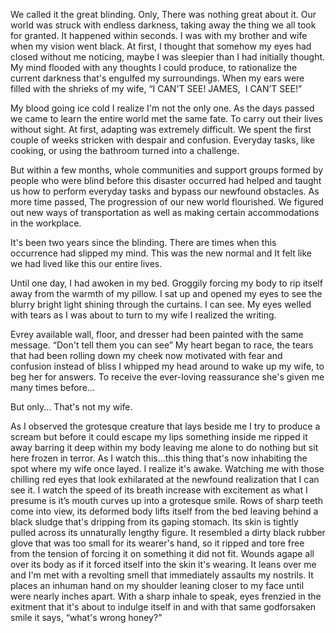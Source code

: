 We called it the great blinding. Only, There was nothing great about it. Our world was struck with endless darkness, taking away the thing we all took for granted. It happened within seconds. I was with my brother and wife when my vision went black. At first, I thought that somehow my eyes had closed without me noticing, maybe I was sleepier than I had initially thought. My mind flooded with any thoughts I could produce, to rationalize the current darkness that's engulfed my surroundings. When my ears were filled with the shrieks of my wife, “I CAN'T SEE! JAMES,  I CAN’T SEE!” 


My blood going ice cold I realize I'm not the only one. As the days passed we came to learn the entire world met the same fate. To carry out their lives without sight. At first, adapting was extremely difficult. We spent the first couple of weeks stricken with despair and confusion. Everyday tasks, like cooking, or using the bathroom turned into a challenge.


But within a few months, whole communities and support groups formed by people who were blind before this disaster occurred had helped and taught us how to perform everyday tasks and bypass our newfound obstacles. As more time passed, The progression of our new world flourished. We figured out new ways of transportation as well as making certain accommodations in the workplace.


It's been two years since the blinding. There are times when this occurrence had slipped my mind. This was the new normal and It felt like we had lived like this our entire lives. 


Until one day, I had awoken in my bed. Groggily forcing my body to rip itself away from the warmth of my pillow. I sat up and opened my eyes to see the blurry bright light shining through the curtains. I can see. My eyes welled with tears as I was about to turn to my wife I realized the writing.


Evrey available wall, floor, and dresser had been painted with the same message. “Don't tell them you can see” My heart began to race, the tears that had been rolling down my cheek now motivated with fear and confusion instead of bliss I whipped my head around to wake up my wife, to beg her for answers. To receive the ever-loving reassurance she's given me many times before...


But only... That's not my wife. 


As I observed the grotesque creature that lays beside me I try to produce a scream but before it could escape my lips something inside me ripped it away barring it deep within my body leaving me alone to do nothing but sit here frozen in terror. As I watch this...this thing that's now inhabiting the spot where my wife once layed. I realize it's awake. Watching me with those chilling red eyes that look exhilarated at the newfound realization that I can see it. I watch the speed of its breath increase with excitement as what I presume is it’s mouth curves up into a grotesque smile. Rows of sharp teeth come into view, its deformed body lifts itself from the bed leaving behind a black sludge that's dripping from its gaping stomach. Its skin is tightly pulled across its unnaturally lengthy figure. It resembled a dirty black rubber glove that was too small for its wearer's hand, so it ripped and tore free from the tension of forcing it on something it did not fit. Wounds agape all over its body as if it forced itself into the skin it's wearing. It leans over me and I'm met with a revolting smell that immediately assaults my nostrils. It places an inhuman hand on my shoulder leaning closer to my face until were nearly inches apart. With a sharp inhale to speak, eyes frenzied in the exitment that it's about to indulge itself in and with that same godforsaken smile it says, “what's wrong honey?”